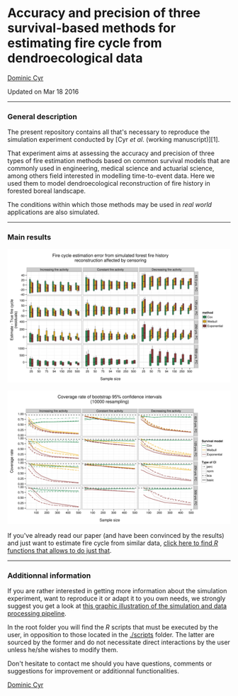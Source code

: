 # Accuracy and precision of three survival-based methods for estimating fire cycle from dendroecological data

[Dominic Cyr][5]

Updated on Mar 18 2016


-----------

### General description

The present repository contains all that's necessary to reproduce the simulation experiment conducted by [Cyr _et al_. (working manuscript)][1].

That experiment aims at assessing the accuracy and precision of three types of fire estimation methods based on common survival models that are commonly used in engineering, medical science and actuarial science, among others field interested in modelling time-to-event data. Here we used them to model dendroecological reconstruction of fire history in forested boreal landscape.

The conditions within which those methods may be used in _real world_ applications are also simulated.

-----------


### Main results

![alt text](./figures/residualsCens.png)

![alt text](./figures/coverage.png)

If you've already read our paper (and have been convinced by the results) and just want to estimate fire cycle from similar data, [click here to find _R_ functions that allows to do just that][2].

-----------

### Additionnal information

If you are rather interested in getting more information about the simulation experiment, want to reproduce it or adapt it to you own needs, we strongly suggest you get a look at [this graphic illustration of the simulation and data processing pipeline][3].

In the root folder you will find the _R_ scripts that must be executed by the user, in opposition to those located in the [./scripts][2] folder. The latter are sourced by the former and do not necessitate direct interactions by the user unless he/she wishes to modify them.

Don't hesitate to contact me should you have questions, comments or suggestions for improvement or additionnal functionalities.

[Dominic Cyr][5]


[2]: https://github.com/dcyr/survFire/scripts
[3]: https://github.com/dcyr/survFire/blob/master/pipeline.md
[5]: http://dominiccyr.ca
